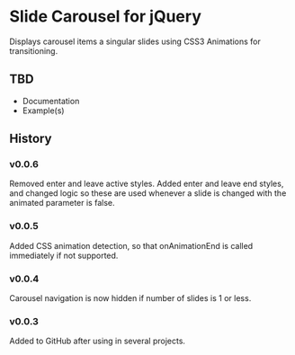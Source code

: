 # Slide Carousel for jQuery
Displays carousel items a singular slides using CSS3 Animations for transitioning.

## TBD
* Documentation
* Example(s)

## History
### v0.0.6
Removed enter and leave active styles.  Added enter and leave end styles, and changed logic so these are used whenever a slide is changed with the animated parameter is false.

### v0.0.5
Added CSS animation detection, so that onAnimationEnd is called immediately if not supported.

### v0.0.4
Carousel navigation is now hidden if number of slides is 1 or less.

### v0.0.3
Added to GitHub after using in several projects.
